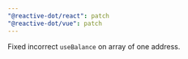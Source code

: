 ```yaml
---
"@reactive-dot/react": patch
"@reactive-dot/vue": patch
---
```


Fixed incorrect `useBalance` on array of one address.
